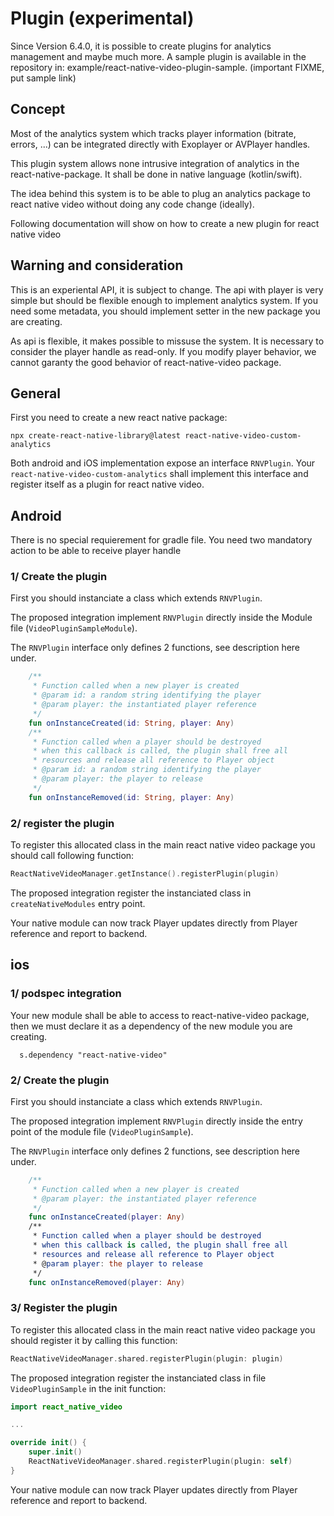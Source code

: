 # Plugin (experimental)

Since Version 6.4.0, it is possible to create plugins for analytics management and maybe much more.
A sample plugin is available in the repository in: example/react-native-video-plugin-sample. (important FIXME, put sample link)

## Concept

Most of the analytics system which tracks player information (bitrate, errors, ...) can be integrated directly with Exoplayer or AVPlayer handles.

This plugin system allows none intrusive integration of analytics in the react-native-package. It shall be done in native language (kotlin/swift).

The idea behind this system is to be able to plug an analytics package to react native video without doing any code change (ideally).

Following documentation will show on how to create a new plugin for react native video

## Warning and consideration
This is an experiental API, it is subject to change. The api with player is very simple but should be flexible enough to implement analytics system. If you need some metadata, you should implement setter in the new package you are creating.

As api is flexible, it makes possible to missuse the system. It is necessary to consider the player handle as read-only. If you modify player behavior, we cannot garanty the good behavior of react-native-video package.

## General

First you need to create a new react native package:
````shell
npx create-react-native-library@latest react-native-video-custom-analytics
````

Both android and iOS implementation expose an interface `RNVPlugin`.
Your `react-native-video-custom-analytics` shall implement this interface and register itself as a plugin for react native video.

## Android
There is no special requierement for gradle file.
You need two mandatory action to be able to receive player handle

### 1/ Create the plugin

First you should instanciate a class which extends `RNVPlugin`.

The proposed integration implement `RNVPlugin` directly inside the Module file (`VideoPluginSampleModule`).

The `RNVPlugin` interface only defines 2 functions, see description here under.

```kotlin
    /**
     * Function called when a new player is created
     * @param id: a random string identifying the player
     * @param player: the instantiated player reference
     */
    fun onInstanceCreated(id: String, player: Any)
    /**
     * Function called when a player should be destroyed
     * when this callback is called, the plugin shall free all
     * resources and release all reference to Player object
     * @param id: a random string identifying the player
     * @param player: the player to release
     */
    fun onInstanceRemoved(id: String, player: Any)
 ````

### 2/ register the plugin

To register this allocated class in the main react native video package you should call following function:

```kotlin
ReactNativeVideoManager.getInstance().registerPlugin(plugin)
```
The proposed integration register the instanciated class in `createNativeModules` entry point.

Your native module can now track Player updates directly from Player reference and report to backend.

## ios

### 1/ podspec integration

Your new module shall be able to access to react-native-video package, then we must declare it as a dependency of the new module you are creating.

```podfile
  s.dependency "react-native-video"
````

### 2/ Create the plugin

First you should instanciate a class which extends `RNVPlugin`.

The proposed integration implement `RNVPlugin` directly inside the entry point of the module file (`VideoPluginSample`).

The `RNVPlugin` interface only defines 2 functions, see description here under.

```swift
    /**
     * Function called when a new player is created
     * @param player: the instantiated player reference
     */
    func onInstanceCreated(player: Any)
    /**
     * Function called when a player should be destroyed
     * when this callback is called, the plugin shall free all
     * resources and release all reference to Player object
     * @param player: the player to release
     */
    func onInstanceRemoved(player: Any)
```

### 3/ Register the plugin

To register this allocated class in the main react native video package you should register it by calling this function:

```swift
ReactNativeVideoManager.shared.registerPlugin(plugin: plugin)
```

The proposed integration register the instanciated class in file `VideoPluginSample` in the init function:

```swift
import react_native_video

...

override init() {
    super.init()
    ReactNativeVideoManager.shared.registerPlugin(plugin: self)
}
```

Your native module can now track Player updates directly from Player reference and report to backend.
